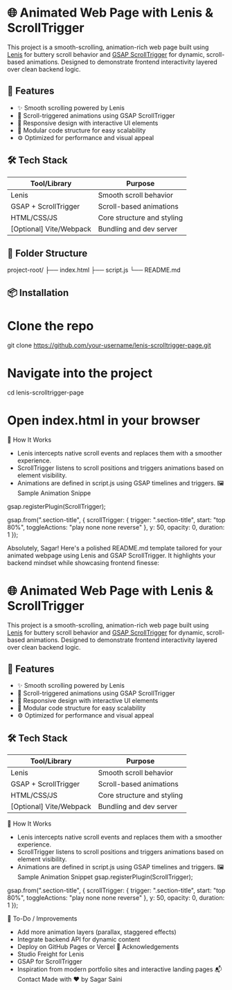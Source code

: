 # 🌐 Animated Web Page with Lenis & ScrollTrigger

This project is a smooth-scrolling, animation-rich web page built using [Lenis](https://github.com/studio-freight/lenis) for buttery scroll behavior and [GSAP ScrollTrigger](https://gsap.com/docs/v3/Plugins/ScrollTrigger/) for dynamic, scroll-based animations. Designed to demonstrate frontend interactivity layered over clean backend logic.

## 🚀 Features

- ✨ Smooth scrolling powered by Lenis
- 🎯 Scroll-triggered animations using GSAP ScrollTrigger
- 📱 Responsive design with interactive UI elements
- 🧩 Modular code structure for easy scalability
- ⚙️ Optimized for performance and visual appeal


## 🛠️ Tech Stack

| Tool/Library     | Purpose                          |
|------------------|----------------------------------|
| Lenis            | Smooth scroll behavior           |
| GSAP + ScrollTrigger | Scroll-based animations     |
| HTML/CSS/JS      | Core structure and styling       |
| [Optional] Vite/Webpack | Bundling and dev server |

## 📂 Folder Structure
project-root/ ├── index.html ├── script.js  └── README.md


## 📦 Installation

# Clone the repo
git clone https://github.com/your-username/lenis-scrolltrigger-page.git

# Navigate into the project
cd lenis-scrolltrigger-page

# Open index.html in your browser

🧠 How It Works
- Lenis intercepts native scroll events and replaces them with a smoother experience.
- ScrollTrigger listens to scroll positions and triggers animations based on element visibility.
- Animations are defined in script.js using GSAP timelines and triggers.
🖼️ Sample Animation Snippe

gsap.registerPlugin(ScrollTrigger);

gsap.from(".section-title", {
  scrollTrigger: {
    trigger: ".section-title",
    start: "top 80%",
    toggleActions: "play none none reverse"
  },
  y: 50,
  opacity: 0,
  duration: 1
});

Absolutely, Sagar! Here's a polished README.md template tailored for your animated webpage using Lenis and GSAP ScrollTrigger. It highlights your backend mindset while showcasing frontend finesse:
# 🌐 Animated Web Page with Lenis & ScrollTrigger

This project is a smooth-scrolling, animation-rich web page built using [Lenis](https://github.com/studio-freight/lenis) for buttery scroll behavior and [GSAP ScrollTrigger](https://gsap.com/docs/v3/Plugins/ScrollTrigger/) for dynamic, scroll-based animations. Designed to demonstrate frontend interactivity layered over clean backend logic.

## 🚀 Features

- ✨ Smooth scrolling powered by Lenis
- 🎯 Scroll-triggered animations using GSAP ScrollTrigger
- 📱 Responsive design with interactive UI elements
- 🧩 Modular code structure for easy scalability
- ⚙️ Optimized for performance and visual appeal



## 🛠️ Tech Stack

| Tool/Library     | Purpose                          |
|------------------|----------------------------------|
| Lenis            | Smooth scroll behavior           |
| GSAP + ScrollTrigger | Scroll-based animations     |
| HTML/CSS/JS      | Core structure and styling       |
| [Optional] Vite/Webpack | Bundling and dev server |


🧠 How It Works
- Lenis intercepts native scroll events and replaces them with a smoother experience.
- ScrollTrigger listens to scroll positions and triggers animations based on element visibility.
- Animations are defined in script.js using GSAP timelines and triggers.
🖼️ Sample Animation Snippet
gsap.registerPlugin(ScrollTrigger);

gsap.from(".section-title", {
  scrollTrigger: {
    trigger: ".section-title",
    start: "top 80%",
    toggleActions: "play none none reverse"
  },
  y: 50,
  opacity: 0,
  duration: 1
});


📌 To-Do / Improvements
- Add more animation layers (parallax, staggered effects)
- Integrate backend API for dynamic content
- Deploy on GitHub Pages or Vercel
🙌 Acknowledgements
- Studio Freight for Lenis
- GSAP for ScrollTrigger
- Inspiration from modern portfolio sites and interactive landing pages
📬 Contact
Made with ❤️ by Sagar Saini


